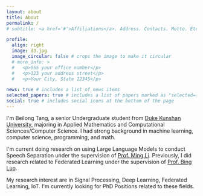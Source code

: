 ```yaml
---
layout: about
title: About
permalink: /
# subtitle: <a href='#'>Affiliations</a>. Address. Contacts. Motto. Etc.

profile:
  align: right
  image: d3.jpg
  image_circular: false # crops the image to make it circular
  # more_info: >
  #   <p>555 your office number</p>
  #   <p>123 your address street</p>
  #   <p>Your City, State 12345</p>

news: true # includes a list of news items
selected_papers: true # includes a list of papers marked as "selected={true}"
social: true # includes social icons at the bottom of the page
---
```


I'm Beilong Tang, a senior Undergraduate student from [Duke Kunshan University](https://www.dukekunshan.edu.cn/), majoring in Applied Mathematics and Computational Sciences/Computer Science. I had strong background in machine learning, computer science, programming, and math. 

I'm current doing research on using Large Language Models to conduct Speech Separation under the supervision of [Prof. Ming Li](https://scholar.google.com/citations?user=C_JTsqgAAAAJ). Previously, I did research related to Federated Learning under the supervision of [Prof. Bing Luo](https://luobing1008.github.io/).

My research interest are in Signal Processing, Deep Learning, Federated Learning, IoT. I'm currently looking for PhD Positions related to these fields. 

